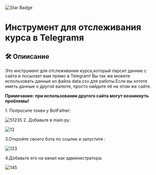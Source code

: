![Star Badge](https://img.shields.io/static/v1?label=%F0%9F%8C%9F&message=If%20Useful&style=style=flat&color=BC4E99)

# Инструмент для отслеживания курса в Telegramя

## 🛠️ Опиисание
<!--Remove the below lines and add yours -->
Это инструмент для отслеживания курса,который парсит данние с сайта и посылает вам прямо в Telegram!
Вы так же можете использовать данные из файла data.csv для работы.Если вы хототе иметь данные о другой валюте,
просто найдите её на этом же сайте.

**Примечание: при использовании другого сайта могут возникнуть проблемы!**

<div>
 1. Попросите токен у BotFather:

 ![51235](https://user-images.githubusercontent.com/63512181/219955657-06538c3b-d85d-4069-b6a8-6dafb5cafd43.JPG)
 2. Добавьте в main.py:

 ![12](https://user-images.githubusercontent.com/63512181/220596220-8350d721-abfa-4d85-ae3e-7345c963bad6.JPG)


 3.Откройте своего бота по ссылке и запустите :
 
 ![123](https://user-images.githubusercontent.com/63512181/220601529-11fb7e01-c8f3-449b-88f9-5e0d55941aa8.JPG)
 
 4.Добавьте его на канал как администратора: 
 
 ![145](https://user-images.githubusercontent.com/63512181/220602103-fb1ed7c0-3a50-4c1c-a1b4-42ddd655b1d4.JPG)

</div>

